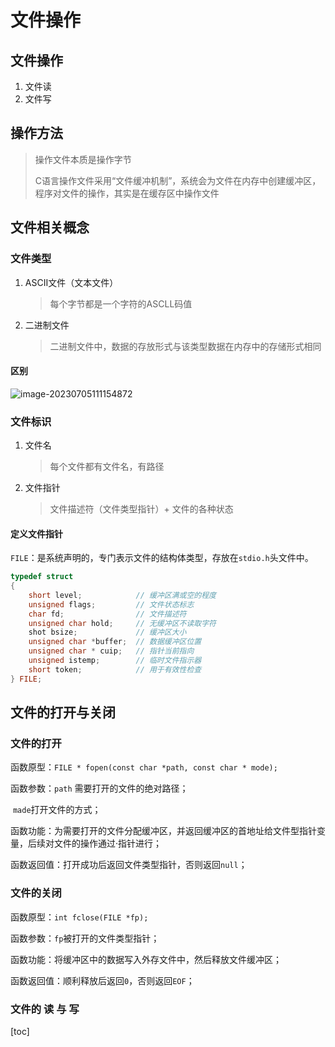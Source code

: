# 文件操作

## 文件操作

1.   文件读
2.   文件写

## 操作方法

>   操作文件本质是操作字节
>
>   C语言操作文件采用“文件缓冲机制”，系统会为文件在内存中创建缓冲区，程序对文件的操作，其实是在缓存区中操作文件

## 文件相关概念

### 文件类型

1.   ASCII文件（文本文件）

     >   每个字节都是一个字符的ASCLL码值

2.   二进制文件

     >   二进制文件中，数据的存放形式与该类型数据在内存中的存储形式相同

#### 区别

![image-20230705111154872](https://www.shichenxin.top/wp-content/uploads/2023/07/image-20230705111154872.png)

### 文件标识

1.   文件名

     >    每个文件都有文件名，有路径

2.   文件指针

     >   文件描述符（文件类型指针）+ 文件的各种状态

#### 定义文件指针

`FILE`：是系统声明的，专门表示文件的结构体类型，存放在`stdio.h`头文件中。

```c
typedef struct
{
	short level;			// 缓冲区满或空的程度
    unsigned flags;			// 文件状态标志
    char fd;				// 文件描述符
    unsigned char hold;		// 无缓冲区不读取字符
    shot bsize;				// 缓冲区大小
    unsigned char *buffer;	// 数据缓冲区位置
    unsigned char * cuip;	// 指针当前指向
    unsigned istemp;		// 临时文件指示器
    short token;			// 用于有效性检查
} FILE;
```

## 文件的打开与关闭

### 文件的打开

函数原型：`FILE * fopen(const char *path, const char * mode);`

函数参数：`path` 需要打开的文件的绝对路径；

​				  `made`打开文件的方式；

函数功能：为需要打开的文件分配缓冲区，并返回缓冲区的首地址给文件型指针变量，后续对文件的操作通过·指针进行；

函数返回值：打开成功后返回文件类型指针，否则返回`null`；

### 文件的关闭

函数原型：`int fclose(FILE *fp);`

函数参数：`fp`被打开的文件类型指针；

函数功能：将缓冲区中的数据写入外存文件中，然后释放文件缓冲区；

函数返回值：顺利释放后返回`0`，否则返回`EOF`；

### 文件的 读 与 写





[toc]